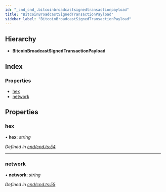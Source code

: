 ```yaml
---
id: "_cnd_cnd_.bitcoinbroadcastsignedtransactionpayload"
title: "BitcoinBroadcastSignedTransactionPayload"
sidebar_label: "BitcoinBroadcastSignedTransactionPayload"
---
```


## Hierarchy

* **BitcoinBroadcastSignedTransactionPayload**

## Index

### Properties

* [hex](_cnd_cnd_.bitcoinbroadcastsignedtransactionpayload.md#hex)
* [network](_cnd_cnd_.bitcoinbroadcastsignedtransactionpayload.md#network)

## Properties

###  hex

• **hex**: *string*

*Defined in [cnd/cnd.ts:54](https://github.com/comit-network/comit-js-sdk/blob/701099a/src/cnd/cnd.ts#L54)*

___

###  network

• **network**: *string*

*Defined in [cnd/cnd.ts:55](https://github.com/comit-network/comit-js-sdk/blob/701099a/src/cnd/cnd.ts#L55)*
